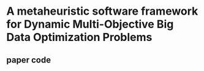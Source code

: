 # A metaheuristic software framework for Dynamic Multi-Objective Big Data Optimization Problems
## paper code
